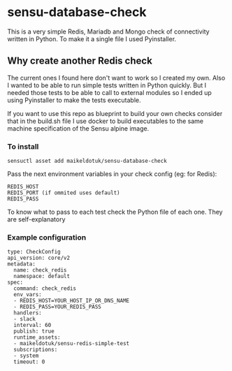 # sensu-database-check

This is a very simple Redis, Mariadb and Mongo check of connectivity written in Python. To make it a single file I used Pyinstaller. 

## Why create another Redis check

The current ones I found here don't want to work so I created my own. Also I wanted to be able to run simple tests written in Python quickly. But I needed those tests to be able to call to external modules so I ended up using Pyinstaller to make the tests executable. 

If you want to use this repo as blueprint to build your own checks consider that in the build.sh file I use docker to build executables to the same machine specification of the Sensu alpine image. 

### To install 

```
sensuctl asset add maikeldotuk/sensu-database-check
```

Pass the next environment variables in your check config (eg: for Redis):

```
REDIS_HOST
REDIS_PORT (if ommited uses default)
REDIS_PASS 
```

To know what to pass to each test check the Python file of each one. They are self-explanatory

### Example configuration

```
type: CheckConfig
api_version: core/v2
metadata:
  name: check_redis
  namespace: default
spec:
  command: check_redis
  env_vars:
  - REDIS_HOST=YOUR_HOST_IP_OR_DNS_NAME
  - REDIS_PASS=YOUR_REDIS_PASS
  handlers:
  - slack
  interval: 60
  publish: true
  runtime_assets:
  - maikeldotuk/sensu-redis-simple-test
  subscriptions:
  - system
  timeout: 0
```
